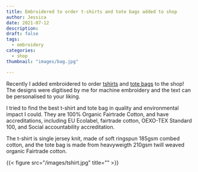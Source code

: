 ```yaml
---
title: Embroidered to order t-shirts and tote bags added to shop
author: Jessica
date: 2021-07-12
description: 
draft: false
tags:
  - embroidery
categories:
  - shop
thumbnail: "images/bag.jpg"

---
```


Recently I added embroidered to order [tshirts](https://www.etsy.com/uk/listing/1028898070/personalised-unisex-organic-fairtrade?ref=shop_home_active_33) and [tote bags](https://www.etsy.com/uk/listing/1043181305/personalised-fairtrade-organic-cotton?ref=shop_home_active_32) to the shop! The designs were digitised by me for machine embroidery and the text can be personalised to your liking. 

I tried to find the best t-shirt and tote bag in quality and environmental impact I could. They are 100% Organic Fairtrade Cotton, and have accreditations, including EU Ecolabel, fairtrade cotton, OEXO-TEX Standard 100, and Social accountability accreditation. 

The t-shirt is single jersey knit, made of soft ringspun 185gsm combed cotton, and the tote bag is made from heavyweigth 210gsm twill weaved organic Fairtrade cotton. 

{{< figure src="/images/tshirt.jpg" title="" >}}
